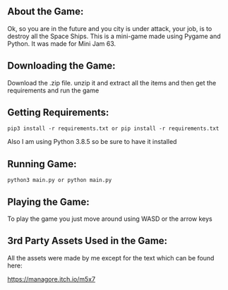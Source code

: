 ## About the Game:
Ok, so you are in the future and you city is under attack, your job, is to destroy all the Space Ships. This is a mini-game made using Pygame and Python. It was made for Mini Jam 63.

## Downloading the Game:
Download the .zip file. unzip it and extract all the items and then get the requirements and run the game

## Getting Requirements:

```
pip3 install -r requirements.txt or pip install -r requirements.txt
```

Also I am using Python 3.8.5 so be sure to have it installed

## Running Game:

```
python3 main.py or python main.py
```

## Playing the Game:

To play the game you just move around using WASD or the arrow keys

## 3rd Party Assets Used in the Game:

All the assets were made by me except for the text which can be found here:

https://managore.itch.io/m5x7
